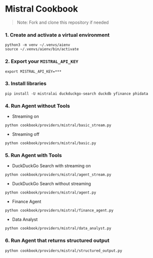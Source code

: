 # Mistral Cookbook

> Note: Fork and clone this repository if needed

### 1. Create and activate a virtual environment

```shell
python3 -m venv ~/.venvs/aienv
source ~/.venvs/aienv/bin/activate
```

### 2. Export your `MISTRAL_API_KEY`

```shell
export MISTRAL_API_KEY=***
```

### 3. Install libraries

```shell
pip install -U mistralai duckduckgo-search duckdb yfinance phidata
```

### 4. Run Agent without Tools

- Streaming on

```shell
python cookbook/providers/mistral/basic_stream.py
```

- Streaming off

```shell
python cookbook/providers/mistral/basic.py
```

### 5. Run Agent with Tools

- DuckDuckGo Search with streaming on

```shell
python cookbook/providers/mistral/agent_stream.py
```

- DuckDuckGo Search without streaming

```shell
python cookbook/providers/mistral/agent.py
```

- Finance Agent

```shell
python cookbook/providers/mistral/finance_agent.py
```

- Data Analyst

```shell
python cookbook/providers/mistral/data_analyst.py
```

### 6. Run Agent that returns structured output

```shell
python cookbook/providers/mistral/structured_output.py
```



